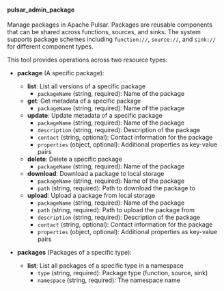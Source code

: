 #### pulsar_admin_package

Manage packages in Apache Pulsar. Packages are reusable components that can be shared across functions, sources, and sinks. The system supports package schemes including `function://`, `source://`, and `sink://` for different component types.

This tool provides operations across two resource types:

- **package** (A specific package):
  - **list**: List all versions of a specific package
    - `packageName` (string, required): Name of the package
  - **get**: Get metadata of a specific package
    - `packageName` (string, required): Name of the package
  - **update**: Update metadata of a specific package
    - `packageName` (string, required): Name of the package
    - `description` (string, required): Description of the package
    - `contact` (string, optional): Contact information for the package
    - `properties` (object, optional): Additional properties as key-value pairs
  - **delete**: Delete a specific package
    - `packageName` (string, required): Name of the package
  - **download**: Download a package to local storage
    - `packageName` (string, required): Name of the package
    - `path` (string, required): Path to download the package to
  - **upload**: Upload a package from local storage
    - `packageName` (string, required): Name of the package
    - `path` (string, required): Path to upload the package from
    - `description` (string, required): Description of the package
    - `contact` (string, optional): Contact information for the package
    - `properties` (object, optional): Additional properties as key-value pairs

- **packages** (Packages of a specific type):
  - **list**: List all packages of a specific type in a namespace
    - `type` (string, required): Package type (function, source, sink)
    - `namespace` (string, required): The namespace name 